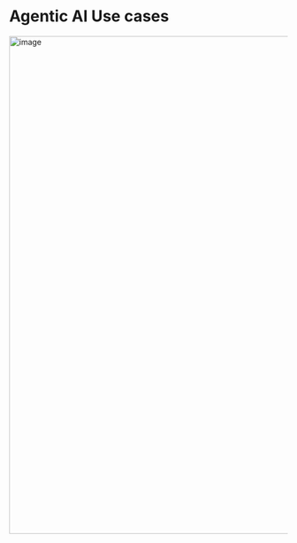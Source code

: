 # Agentic AI Use cases

<img width="899" alt="image" src="https://github.com/user-attachments/assets/0278542f-6413-4ba2-ab52-3b2a7bc9f19d" />

